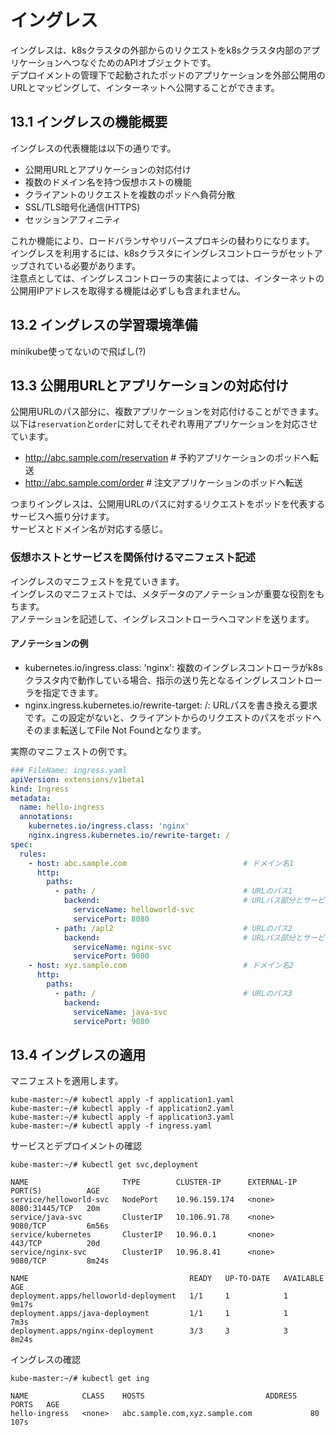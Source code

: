 # イングレス
イングレスは、k8sクラスタの外部からのリクエストをk8sクラスタ内部のアプリケーションへつなぐためのAPIオブジェクトです。  
デプロイメントの管理下で起動されたポッドのアプリケーションを外部公開用のURLとマッピングして、インターネットへ公開することができます。
## 13.1 イングレスの機能概要
イングレスの代表機能は以下の通りです。
- 公開用URLとアプリケーションの対応付け
- 複数のドメイン名を持つ仮想ホストの機能
- クライアントのリクエストを複数のポッドへ負荷分散
- SSL/TLS暗号化通信(HTTPS)
- セッションアフィニティ

これか機能により、ロードバランサやリバースプロキシの替わりになります。  
イングレスを利用するには、k8sクラスタにイングレスコントローラがセットアップされている必要があります。  
注意点としては、イングレスコントローラの実装によっては、インターネットの公開用IPアドレスを取得する機能は必ずしも含まれません。
## 13.2 イングレスの学習環境準備
minikube使ってないので飛ばし(?)
## 13.3 公開用URLとアプリケーションの対応付け
公開用URLのパス部分に、複数アプリケーションを対応付けることができます。  
以下は`reservation`と`order`に対してそれぞれ専用アプリケーションを対応させています。
- http://abc.sample.com/reservation    # 予約アプリケーションのポッドへ転送
- http://abc.sample.com/order          # 注文アプリケーションのポッドへ転送

つまりイングレスは、公開用URLのパスに対するリクエストをポッドを代表するサービスへ振り分けます。  
サービスとドメイン名が対応する感じ。

### 仮想ホストとサービスを関係付けるマニフェスト記述
イングレスのマニフェストを見ていきます。  
イングレスのマニフェストでは、メタデータのアノテーションが重要な役割をもちます。  
アノテーションを記述して、イングレスコントローラへコマンドを送ります。  
#### アノテーションの例
- kubernetes.io/ingress.class: 'nginx': 複数のイングレスコントローラがk8sクラスタ内で動作している場合、指示の送り先となるイングレスコントローラを指定できます。
- nginx.ingress.kubernetes.io/rewrite-target: /: URLパスを書き換える要求です。この設定がないと、クライアントからのリクエストのパスをポッドへそのまま転送してFile Not Foundとなります。

実際のマニフェストの例です。
```yaml
### FileName: ingress.yaml
apiVersion: extensions/v1beta1
kind: Ingress
metadata:
  name: hello-ingress
  annotations:
    kubernetes.io/ingress.class: 'nginx'
    nginx.ingress.kubernetes.io/rewrite-target: /
spec:
  rules:
    - host: abc.sample.com                          # ドメイン名1
      http:
        paths:
          - path: /                                 # URLのパス1
            backend:                                # URLパス部分とサービス対応
              serviceName: helloworld-svc
              servicePort: 8080
          - path: /apl2                             # URLのパス2
            backend:                                # URLパス部分とサービス対応
              serviceName: nginx-svc
              servicePort: 9080
    - host: xyz.sample.com                          # ドメイン名2
      http:
        paths:
          - path: /                                 # URLのパス3
            backend:
              serviceName: java-svc
              servicePort: 9080
```
## 13.4 イングレスの適用
マニフェストを適用します。
```
kube-master:~/# kubectl apply -f application1.yaml
kube-master:~/# kubectl apply -f application2.yaml
kube-master:~/# kubectl apply -f application3.yaml
kube-master:~/# kubectl apply -f ingress.yaml
```
サービスとデプロイメントの確認
```
kube-master:~/# kubectl get svc,deployment
```
```
NAME                     TYPE        CLUSTER-IP      EXTERNAL-IP   PORT(S)          AGE
service/helloworld-svc   NodePort    10.96.159.174   <none>        8080:31445/TCP   20m
service/java-svc         ClusterIP   10.106.91.78    <none>        9080/TCP         6m56s
service/kubernetes       ClusterIP   10.96.0.1       <none>        443/TCP          20d
service/nginx-svc        ClusterIP   10.96.8.41      <none>        9080/TCP         8m24s

NAME                                    READY   UP-TO-DATE   AVAILABLE   AGE
deployment.apps/helloworld-deployment   1/1     1            1           9m17s
deployment.apps/java-deployment         1/1     1            1           7m3s
deployment.apps/nginx-deployment        3/3     3            3           8m24s
```
イングレスの確認
```
kube-master:~/# kubectl get ing
```
```
NAME            CLASS    HOSTS                           ADDRESS   PORTS   AGE
hello-ingress   <none>   abc.sample.com,xyz.sample.com             80      107s
```
